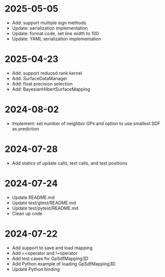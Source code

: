 # 2025-05-05

- Add: support multiple sign methods
- Update: serialization implementation
- Update: format code, set line width to 100
- Update: YAML serialization implementation

# 2025-04-23

- Add: support reduced rank kernel
- Add: SurfaceDataManager
- Add: float precision selection
- Add: BayesianHilbertSurfaceMapping

# 2024-08-02

- Implement: set number of neighbor GPs and option to use smallest SDF as prediction

# 2024-07-28

- Add statics of update calls, test calls, and test positions

# 2024-07-24

- Update README.md
- Update test/gtest/README.md
- Update test/pytest/README.md
- Clean up code

# 2024-07-22

- Add support to save and load mapping
- Add ==operator and !=operator
- Add test cases for GpSdfMapping3D
- Add Python example of loading GpSdfMapping3D
- Update Python binding
